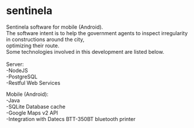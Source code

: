 # sentinela
Sentinela software for mobile (Android). <br />
The software intent is to help the government agents to inspect irregularity in constructions around the city, <br />
optimizing their route. <br />
Some technologies involved in this development are listed below. <br />
<br />
Server: <br />
-NodeJS <br />
-PostgreSQL <br />
-Restful Web Services <br />

Mobile (Android): <br />
-Java <br />
-SQLite Database cache <br />
-Google Maps v2 API <br />
-Integration with Datecs BTT-350BT bluetooth printer <br />
